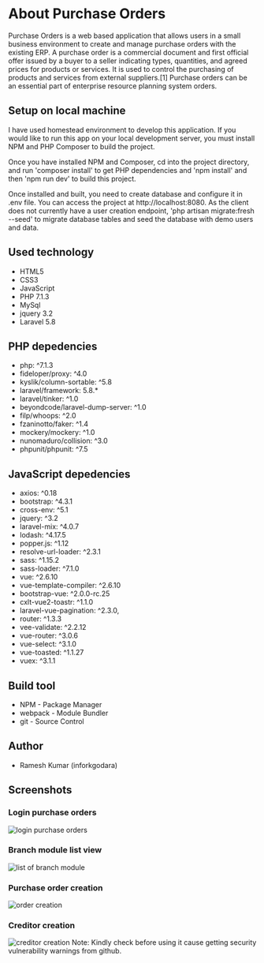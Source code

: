 # About Purchase Orders

Purchase Orders is a web based application that allows users in a small business environment to create and manage purchase orders with the existing ERP. A purchase order is a commercial document and first official offer issued by a buyer to a seller indicating types, quantities, and agreed prices for products or services. It is used to control the purchasing of products and services from external suppliers.[1] Purchase orders can be an essential part of enterprise resource planning system orders.

## Setup on local machine

I have used homestead environment to develop this application. If you would like to run this app on your local development server, you must install NPM and PHP Composer to build the project.

Once you have installed NPM and Composer, cd into the project directory, and run 'composer install' to get PHP dependencies and 'npm install' and then 'npm run dev' to build this project.

Once installed and built, you need to create database and configure it in .env file. You can access the project at http://localhost:8080. As the client does not currently have a user creation endpoint, 'php artisan migrate:fresh --seed' to migrate database tables and seed the database with demo users and data.

## Used technology
- HTML5
- CSS3
- JavaScript
- PHP 7.1.3
- MySql
- jquery 3.2
- Laravel 5.8

## PHP depedencies
- php: ^7.1.3
- fideloper/proxy: ^4.0
- kyslik/column-sortable: ^5.8
- laravel/framework: 5.8.*
- laravel/tinker: ^1.0
- beyondcode/laravel-dump-server: ^1.0
- filp/whoops: ^2.0
- fzaninotto/faker: ^1.4
- mockery/mockery: ^1.0
- nunomaduro/collision: ^3.0
- phpunit/phpunit: ^7.5

## JavaScript depedencies
- axios: ^0.18
- bootstrap: ^4.3.1
- cross-env: ^5.1
- jquery: ^3.2
- laravel-mix: ^4.0.7
- lodash: ^4.17.5
- popper.js: ^1.12
- resolve-url-loader: ^2.3.1
- sass: ^1.15.2
- sass-loader: ^7.1.0
- vue: ^2.6.10
- vue-template-compiler: ^2.6.10
- bootstrap-vue: ^2.0.0-rc.25
- cxlt-vue2-toastr: ^1.1.0
- laravel-vue-pagination: ^2.3.0,
- router: ^1.3.3
- vee-validate: ^2.2.12
- vue-router: ^3.0.6
- vue-select: ^3.1.0
- vue-toasted: ^1.1.27
- vuex: ^3.1.1


## Build tool
- NPM - Package Manager
- webpack - Module Bundler
- git - Source Control

## Author
- Ramesh Kumar (inforkgodara)

## Screenshots

### Login purchase orders
![login purchase orders](https://raw.github.com/inforkgodara/purchase-orders/master/screenshots/1-login-purchase-orders.png?raw=true "login")

### Branch module list view
![list of branch module](https://raw.github.com/inforkgodara/purchase-orders/master/screenshots/2-branch-module-list-view.png?raw=true "list view")

### Purchase order creation
![order creation](https://raw.github.com/inforkgodara/purchase-orders/master/screenshots/3-purchase-order-creation.png?raw=true "purchase order creation")

### Creditor creation
![creditor creation](https://raw.github.com/inforkgodara/purchase-orders/master/screenshots/4-creditor-creation.png?raw=true "creditor creation")
Note: Kindly check before using it cause getting security vulnerability warnings from github.
